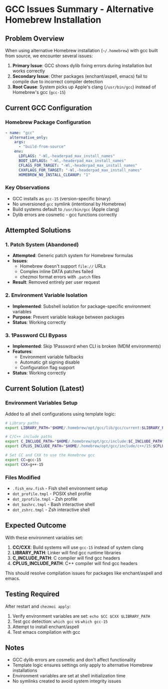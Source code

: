 # GCC Issues Summary - Alternative Homebrew Installation

## Problem Overview

When using alternative Homebrew installation (`~/.homebrew`) with gcc built from source, we encounter several issues:

1. **Primary Issue**: GCC shows dylib fixing errors during installation but works correctly
2. **Secondary Issue**: Other packages (enchant/aspell, emacs) fail to compile due to incorrect compiler detection
3. **Root Cause**: System picks up Apple's clang (`/usr/bin/gcc`) instead of Homebrew's gcc (`gcc-15`)

## Current GCC Configuration

### Homebrew Package Configuration
```yaml
- name: "gcc"
  alternative_only:
    args:
      - "build-from-source"
    env:
      LDFLAGS: "-Wl,-headerpad_max_install_names"
      BOOT_LDFLAGS: "-Wl,-headerpad_max_install_names"
      CFLAGS_FOR_TARGET: "-Wl,-headerpad_max_install_names"
      CXXFLAGS_FOR_TARGET: "-Wl,-headerpad_max_install_names"
      HOMEBREW_NO_INSTALL_CLEANUP: "1"
```

### Key Observations
- GCC installs as `gcc-15` (version-specific binary)
- No unversioned `gcc` symlink (intentional by Homebrew)
- Build systems default to `/usr/bin/gcc` (Apple clang)
- Dylib errors are cosmetic - gcc functions correctly

## Attempted Solutions

### 1. Patch System (Abandoned)
- **Attempted**: Generic patch system for Homebrew formulas
- **Issues**: 
  - Homebrew doesn't support `file://` URLs
  - Complex inline DATA patches failed
  - chezmoi format errors with `.patch` files
- **Result**: Removed entirely per user request

### 2. Environment Variable Isolation
- **Implemented**: Subshell isolation for package-specific environment variables
- **Purpose**: Prevent variable leakage between packages
- **Status**: Working correctly

### 3. 1Password CLI Bypass
- **Implemented**: Skip 1Password when CLI is broken (MDM environments)
- **Features**: 
  - Environment variable fallbacks
  - Automatic git signing disable
  - Configuration flag support
- **Status**: Working correctly

## Current Solution (Latest)

### Environment Variables Setup
Added to all shell configurations using template logic:

```bash
# Library paths
export LIBRARY_PATH="$HOME/.homebrew/opt/gcc/lib/gcc/current:$LIBRARY_PATH"

# C/C++ include paths  
export C_INCLUDE_PATH="$HOME/.homebrew/opt/gcc/include:$C_INCLUDE_PATH"
export CPLUS_INCLUDE_PATH="$HOME/.homebrew/opt/gcc/include/c++/15:$CPLUS_INCLUDE_PATH"

# Set CC and CXX to use the Homebrew gcc
export CC=gcc-15
export CXX=g++-15
```

### Files Modified
- `.fish_env.fish` - Fish shell environment setup
- `dot_profile.tmpl` - POSIX shell profile
- `dot_zprofile.tmpl` - Zsh profile
- `dot_bashrc.tmpl` - Bash interactive shell
- `dot_zshrc.tmpl` - Zsh interactive shell

## Expected Outcome

With these environment variables set:
1. **CC/CXX**: Build systems will use `gcc-15` instead of system clang
2. **LIBRARY_PATH**: Linker will find gcc runtime libraries
3. **C_INCLUDE_PATH**: C compiler will find gcc headers
4. **CPLUS_INCLUDE_PATH**: C++ compiler will find gcc headers

This should resolve compilation issues for packages like enchant/aspell and emacs.

## Testing Required

After restart and `chezmoi apply`:
1. Verify environment variables are set: `echo $CC $CXX $LIBRARY_PATH`
2. Test gcc detection: `which gcc` vs `which gcc-15`
3. Attempt to install enchant/aspell
4. Test emacs compilation with gcc

## Notes

- GCC dylib errors are cosmetic and don't affect functionality
- Template logic ensures settings only apply to alternative Homebrew installations
- Environment variables are set at shell initialization time
- No symlinks created to avoid system integrity issues